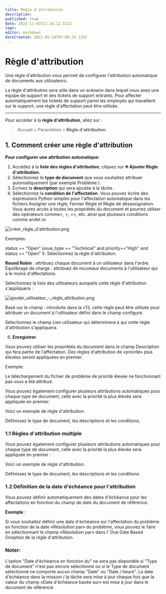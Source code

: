 ```yaml
---
title: Règle d'attribution
description: 
published: true
date: 2022-11-03T11:24:12.511Z
tags: 
editor: markdown
dateCreated: 2021-05-14T07:00:33.129Z
---
```


# Règle d'attribution
Une règle d'attribution vous permet de configurer l'attribution automatique de documents aux utilisateurs.

La règle d'attribution sera utile dans un scénario dans lequel vous avez une équipe de support et des tickets de support entrants. Pour affecter automatiquement les tickets de support parmi les employés qui travaillent sur le support, une règle d'affectation peut être utilisée.

---

Pour accéder à la **règle d'attribution**, allez sur :

> Accueil > Paramètres > **Règle d'attribution**

## 1. Comment créer une règle d'attribution

**Pour configurer une attribution automatique:**

1. Accédez à la **liste des règles d'attribution**, cliquez sur **:heavy_plus_sign: Ajouter Règle d'attribution**.
2. Sélectionnez le **type de document** que vous souhaitez attribuer automatiquement (par exemple Problème ).
3. Écrivez la **description** qui sera ajoutée à la tâche.
4. Sélectionnez la **condition de l'affectation**. Vous pouvez écrire des expressions Python simples pour l'affectation automatique dans les fichiers Assigner une règle, Fermer Règle et Règle de désassignation. Vous aurez accès à toutes les propriétés du document et pourrez utiliser des opérateurs comme>, <, ==, etc. ainsi que plusieurs conditions comme andet or.

![créer_règle_d'attribution.png](/setup/workflows/créer_règle_d'attribution.png)

Exemples:

status == "Open"
issue_type == "Technical" and priority=="High" and status == "Open"
5. Sélectionnez la règle d'attribution.

**Round Robin** : attribuez chaque document à un utilisateur dans l'ordre.
Équilibrage de charge : attribuez de nouveaux documents à l'utilisateur qui a le moins d'affectations.

Sélectionnez la liste des utilisateurs auxquels cette règle d'attribution s'appliquera :

![ajouter_utilisateur_-_règle_attribution.png](/setup/workflows/ajouter_utilisateur_-_règle_attribution.png)


Basé sur le champ : introduite dans la v13, cette règle peut être utilisée pour attribuer un document à l'utilisateur défini dans le champ configuré.

Sélectionnez le champ Lien utilisateur qui déterminera à qui cette règle d'attribution s'appliquera.

6. **Enregistrer**.

Vous pouvez utiliser les propriétés du document dans le champ Description qui fera partie de l'affectation. Des règles d'attribution de «priorité» plus élevées seront appliquées en premier.

Exemple:

Le téléchargement du fichier de problème de priorité élevée ne fonctionnant pas vous a été attribué.

Vous pouvez également configurer plusieurs attributions automatiques pour chaque type de document, celle avec la priorité la plus élevée sera appliquée en premier:

Voici un exemple de règle d'attribution.

Définissez le type de document, les descriptions et les conditions.

### 1.1 Règles d'attribution multiple

Vous pouvez également configurer plusieurs attributions automatiques pour chaque type de document, celle avec la priorité la plus élevée sera appliquée en premier :

Voici un exemple de règle d'attribution.

Définissez le type de document, les descriptions et les conditions.

### 1.2 Définition de la date d'échéance pour l'attribution

Vous pouvez définir automatiquement des dates d'échéance pour les affectations en fonction du champ de date du document de référence.

**Exemple** :

Si vous souhaitez définir une date d'échéance sur l'affectation du problème en fonction de la date «Résolution par» du problème, vous pouvez le faire en sélectionnant le champ «Résolution par» dans l' Due Date Based Onoption de la règle d'attribution.

### Noter:

L'option "Date d'échéance en fonction du" ne sera pas disponible si "Type de document" n'est pas encore sélectionné ou si le Type de document sélectionné ne comporte aucun champ "Date" ou "Date / heure".
La date d'échéance dans la mission / la tâche sera mise à jour chaque fois que la valeur du champ «Date d'échéance basée sur» est mise à jour dans le document de référence.